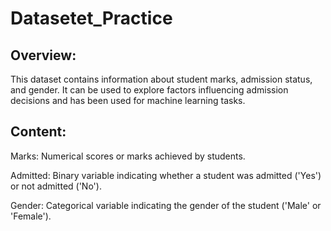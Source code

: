# Datasetet_Practice

## Overview:
This dataset contains information about student marks, admission status, and gender. It can be used to explore factors influencing admission decisions and has been used for machine learning tasks.

## Content:
Marks: Numerical scores or marks achieved by students.

Admitted: Binary variable indicating whether a student was admitted ('Yes') or not admitted ('No').

Gender: Categorical variable indicating the gender of the student ('Male' or 'Female').

